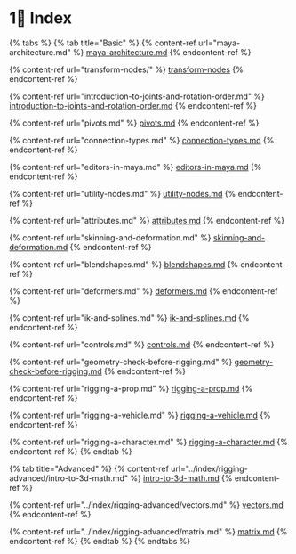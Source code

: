 # 1⃣ Index

{% tabs %}
{% tab title="Basic" %}
{% content-ref url="maya-architecture.md" %}
[maya-architecture.md](maya-architecture.md)
{% endcontent-ref %}

{% content-ref url="transform-nodes/" %}
[transform-nodes](transform-nodes/)
{% endcontent-ref %}

{% content-ref url="introduction-to-joints-and-rotation-order.md" %}
[introduction-to-joints-and-rotation-order.md](introduction-to-joints-and-rotation-order.md)
{% endcontent-ref %}

{% content-ref url="pivots.md" %}
[pivots.md](pivots.md)
{% endcontent-ref %}

{% content-ref url="connection-types.md" %}
[connection-types.md](connection-types.md)
{% endcontent-ref %}

{% content-ref url="editors-in-maya.md" %}
[editors-in-maya.md](editors-in-maya.md)
{% endcontent-ref %}

{% content-ref url="utility-nodes.md" %}
[utility-nodes.md](utility-nodes.md)
{% endcontent-ref %}

{% content-ref url="attributes.md" %}
[attributes.md](attributes.md)
{% endcontent-ref %}

{% content-ref url="skinning-and-deformation.md" %}
[skinning-and-deformation.md](skinning-and-deformation.md)
{% endcontent-ref %}

{% content-ref url="blendshapes.md" %}
[blendshapes.md](blendshapes.md)
{% endcontent-ref %}

{% content-ref url="deformers.md" %}
[deformers.md](deformers.md)
{% endcontent-ref %}

{% content-ref url="ik-and-splines.md" %}
[ik-and-splines.md](ik-and-splines.md)
{% endcontent-ref %}

{% content-ref url="controls.md" %}
[controls.md](controls.md)
{% endcontent-ref %}

{% content-ref url="geometry-check-before-rigging.md" %}
[geometry-check-before-rigging.md](geometry-check-before-rigging.md)
{% endcontent-ref %}

{% content-ref url="rigging-a-prop.md" %}
[rigging-a-prop.md](rigging-a-prop.md)
{% endcontent-ref %}

{% content-ref url="rigging-a-vehicle.md" %}
[rigging-a-vehicle.md](rigging-a-vehicle.md)
{% endcontent-ref %}

{% content-ref url="rigging-a-character.md" %}
[rigging-a-character.md](rigging-a-character.md)
{% endcontent-ref %}
{% endtab %}

{% tab title="Advanced" %}
{% content-ref url="../index/rigging-advanced/intro-to-3d-math.md" %}
[intro-to-3d-math.md](../index/rigging-advanced/intro-to-3d-math.md)
{% endcontent-ref %}

{% content-ref url="../index/rigging-advanced/vectors.md" %}
[vectors.md](../index/rigging-advanced/vectors.md)
{% endcontent-ref %}

{% content-ref url="../index/rigging-advanced/matrix.md" %}
[matrix.md](../index/rigging-advanced/matrix.md)
{% endcontent-ref %}
{% endtab %}
{% endtabs %}

